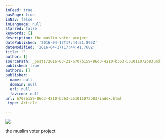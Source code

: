 ```yaml
---
inFeed: true
hasPage: true
inNav: false
inLanguage: null
starred: false
keywords: []
description: the muslim voter project
datePublished: '2016-04-17T17:44:51.895Z'
dateModified: '2016-04-17T17:44:41.760Z'
title: ''
author: []
sourcePath: _posts/2016-03-21-6707b159-86d3-4210-b363-551011072b83.md
published: true
authors: []
publisher:
  name: null
  domain: null
  url: null
  favicon: null
url: 6707b159-86d3-4210-b363-551011072b83/index.html
_type: Article

---
```

![](https://the-grid-user-content.s3-us-west-2.amazonaws.com/750afb53-6bed-48fc-b478-0f1be3c50ed5.jpg)

the muslim voter project